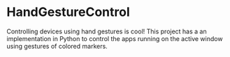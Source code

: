 # HandGestureControl
Controlling devices using hand gestures is cool! This project has a an implementation in Python to control the apps running on the active window using gestures of colored markers.
